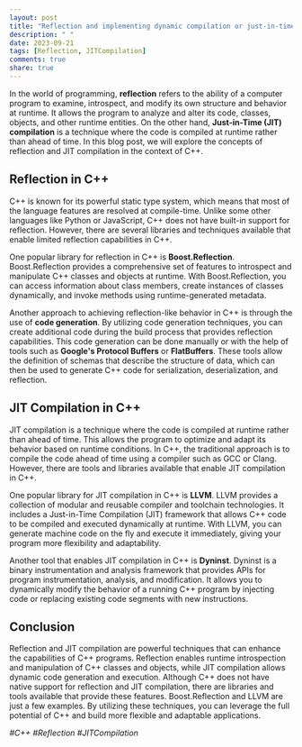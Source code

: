 ```yaml
---
layout: post
title: "Reflection and implementing dynamic compilation or just-in-time (JIT) compilation in C++."
description: " "
date: 2023-09-21
tags: [Reflection, JITCompilation]
comments: true
share: true
---
```


In the world of programming, **reflection** refers to the ability of a computer program to examine, introspect, and modify its own structure and behavior at runtime. It allows the program to analyze and alter its code, classes, objects, and other runtime entities. On the other hand, **Just-in-Time (JIT) compilation** is a technique where the code is compiled at runtime rather than ahead of time. In this blog post, we will explore the concepts of reflection and JIT compilation in the context of C++.

## Reflection in C++

C++ is known for its powerful static type system, which means that most of the language features are resolved at compile-time. Unlike some other languages like Python or JavaScript, C++ does not have built-in support for reflection. However, there are several libraries and techniques available that enable limited reflection capabilities in C++.

One popular library for reflection in C++ is **Boost.Reflection**. Boost.Reflection provides a comprehensive set of features to introspect and manipulate C++ classes and objects at runtime. With Boost.Reflection, you can access information about class members, create instances of classes dynamically, and invoke methods using runtime-generated metadata.

Another approach to achieving reflection-like behavior in C++ is through the use of **code generation**. By utilizing code generation techniques, you can create additional code during the build process that provides reflection capabilities. This code generation can be done manually or with the help of tools such as **Google's Protocol Buffers** or **FlatBuffers**. These tools allow the definition of schemas that describe the structure of data, which can then be used to generate C++ code for serialization, deserialization, and reflection.

## JIT Compilation in C++

JIT compilation is a technique where the code is compiled at runtime rather than ahead of time. This allows the program to optimize and adapt its behavior based on runtime conditions. In C++, the traditional approach is to compile the code ahead of time using a compiler such as GCC or Clang. However, there are tools and libraries available that enable JIT compilation in C++.

One popular library for JIT compilation in C++ is **LLVM**. LLVM provides a collection of modular and reusable compiler and toolchain technologies. It includes a Just-in-Time Compilation (JIT) framework that allows C++ code to be compiled and executed dynamically at runtime. With LLVM, you can generate machine code on the fly and execute it immediately, giving your program more flexibility and adaptability.

Another tool that enables JIT compilation in C++ is **Dyninst**. Dyninst is a binary instrumentation and analysis framework that provides APIs for program instrumentation, analysis, and modification. It allows you to dynamically modify the behavior of a running C++ program by injecting code or replacing existing code segments with new instructions.

## Conclusion

Reflection and JIT compilation are powerful techniques that can enhance the capabilities of C++ programs. Reflection enables runtime introspection and manipulation of C++ classes and objects, while JIT compilation allows dynamic code generation and execution. Although C++ does not have native support for reflection and JIT compilation, there are libraries and tools available that provide these features. Boost.Reflection and LLVM are just a few examples. By utilizing these techniques, you can leverage the full potential of C++ and build more flexible and adaptable applications.

*#C++ #Reflection #JITCompilation*